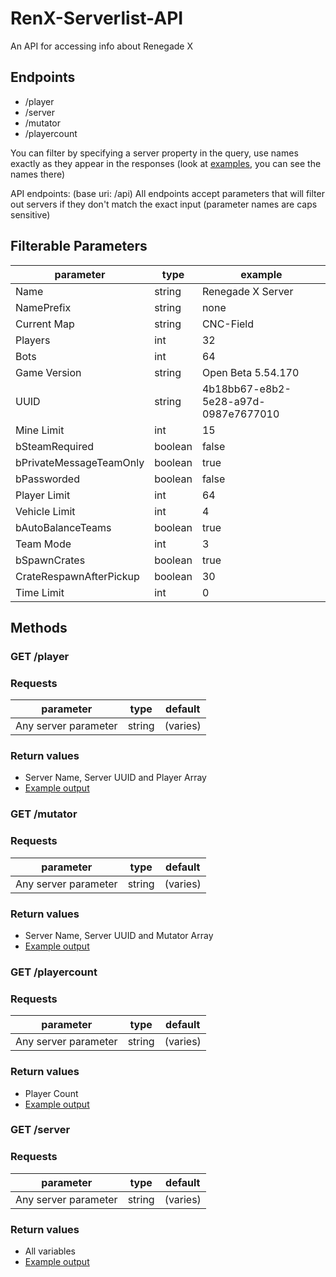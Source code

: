 # RenX-Serverlist-API

An API for accessing info about Renegade X

## Endpoints

* /player
* /server
* /mutator
* /playercount

You can filter by specifying a server property in the query, use names exactly as they appear in the responses (look at [examples](examples/), you can see the names there)

API endpoints: (base uri: /api)
All endpoints accept parameters that will filter out servers if they don't match the exact input (parameter names are caps sensitive)

## Filterable Parameters
| parameter | type | example |
| ---- | ---- | ------- |
| Name | string | Renegade X Server |
| NamePrefix | string | none | [Official] |
| Current Map | string | CNC-Field |
| Players | int | 32 |
| Bots | int | 64 | 
| Game Version | string | Open Beta 5.54.170 |
| UUID | string | 4b18bb67-e8b2-5e28-a97d-0987e7677010 |
| Mine Limit | int | 15 |
| bSteamRequired | boolean | false |
| bPrivateMessageTeamOnly | boolean | true |
| bPassworded | boolean | false |
| Player Limit | int | 64 |
| Vehicle Limit | int | 4
| bAutoBalanceTeams | boolean | true |
| Team Mode | int | 3 |
| bSpawnCrates | boolean | true |
| CrateRespawnAfterPickup | boolean | 30 |
| Time Limit | int | 0 |

## Methods
### GET /player
### Requests

| parameter | type | default |
| --------- | ---- | ------- |
| Any server parameter | string | (varies) |

### Return values
* Server Name, Server UUID and Player Array
* [Example output](examples/player.json)

### GET /mutator
### Requests

| parameter | type | default |
| --------- | ---- | ------- |
| Any server parameter | string | (varies) |

### Return values
* Server Name, Server UUID and Mutator Array
* [Example output](examples/mutator.json)

### GET /playercount
### Requests

| parameter | type | default |
| --------- | ---- | ------- |
| Any server parameter | string | (varies) |

### Return values
* Player Count
* [Example output](examples/playercount.json)

### GET /server
### Requests

| parameter | type | default |
| --------- | ---- | ------- |
| Any server parameter | string | (varies) |

### Return values
* All variables
* [Example output](examples/server.json)
